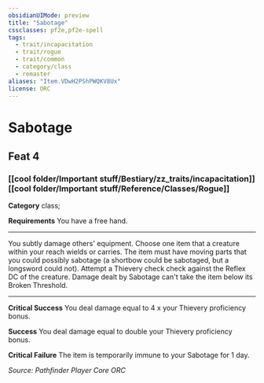 ```yaml
---
obsidianUIMode: preview
title: "Sabotage"
cssclasses: pf2e,pf2e-spell
tags:
  - trait/incapacitation
  - trait/rogue
  - trait/common
  - category/class
  - remaster
aliases: "Item.VDwH2PShPWQKV8Ux"
license: ORC
---
```

# Sabotage
## Feat 4
### [[cool folder/Important stuff/Bestiary/zz_traits/incapacitation]][[cool folder/Important stuff/Reference/Classes/Rogue]]

**Category** class; 




**Requirements** You have a free hand.

* * *

You subtly damage others' equipment. Choose one item that a creature within your reach wields or carries. The item must have moving parts that you could possibly sabotage (a shortbow could be sabotaged, but a longsword could not). Attempt a Thievery check check against the Reflex DC of the creature. Damage dealt by Sabotage can't take the item below its Broken Threshold.

* * *

**Critical Success** You deal damage equal to 4 x your Thievery proficiency bonus.

**Success** You deal damage equal to double your Thievery proficiency bonus.

**Critical Failure** The item is temporarily immune to your Sabotage for 1 day.

*Source: Pathfinder Player Core*
*ORC*